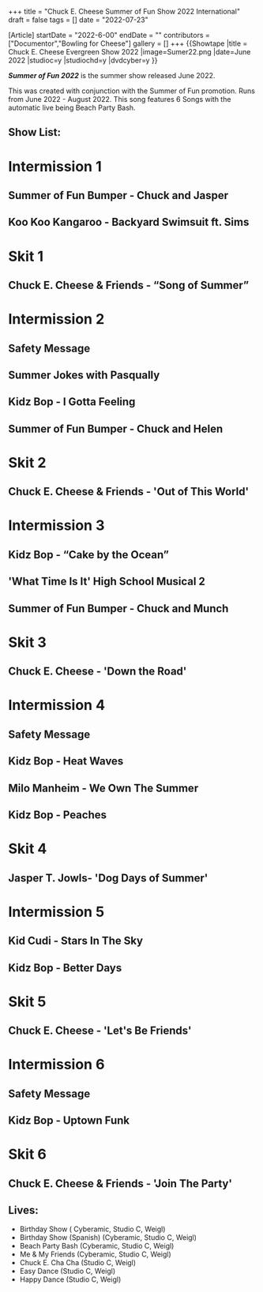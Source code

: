 +++
title = "Chuck E. Cheese Summer of Fun Show 2022 International"
draft = false
tags = []
date = "2022-07-23"

[Article]
startDate = "2022-6-00"
endDate = ""
contributors = ["Documentor","Bowling for Cheese"]
gallery = []
+++
{{Showtape
|title = Chuck E. Cheese Evergreen Show 2022
|image=Sumer22.png
|date=June 2022
|studioc=y
|studiochd=y
|dvdcyber=y
}}

<b><i>Summer of Fun 2022</b></i> is the summer show released June 2022.

This was created with conjunction with the Summer of Fun promotion. Runs from June 2022 - August 2022. This song features 6 Songs with the automatic live being Beach Party Bash.

<h2> Show List: </h2>

# <b>Intermission 1</b>
## Summer of Fun Bumper - Chuck and Jasper
## Koo Koo Kangaroo - Backyard Swimsuit ft. Sims
# <b>Skit 1</b>
## Chuck E. Cheese & Friends - “Song of Summer”
# <b>Intermission 2</b>
## Safety Message
## Summer Jokes with Pasqually
## Kidz Bop - I Gotta Feeling
## Summer of Fun Bumper - Chuck and Helen
# <b>Skit 2</b>
## Chuck E. Cheese & Friends - 'Out of This World'
# <b>Intermission 3</b>
## Kidz Bop - “Cake by the Ocean”
## 'What Time Is It' High School Musical 2
## Summer of Fun Bumper - Chuck and Munch

# <b>Skit 3</b>
## Chuck E. Cheese - 'Down the Road'
# <b>Intermission 4</b>
## Safety Message
## Kidz Bop - Heat Waves
## Milo Manheim - We Own The Summer
## Kidz Bop - Peaches

# <b>Skit 4</b>
## Jasper T. Jowls- 'Dog Days of Summer'
# <b>Intermission 5</b>
## Kid Cudi - Stars In The Sky
## Kidz Bop - Better Days
# <b>Skit 5</b>
## Chuck E. Cheese - 'Let's Be Friends'
# <b>Intermission 6</b>
## Safety Message
## Kidz Bop - Uptown Funk
# <b>Skit 6</b>
## Chuck E. Cheese & Friends - 'Join The Party'

<h2> Lives: </h2>

* Birthday Show ( Cyberamic, Studio C, Weigl)
* Birthday Show (Spanish) (Cyberamic, Studio C, Weigl)
* Beach Party Bash (Cyberamic, Studio C, Weigl)
* Me & My Friends (Cyberamic, Studio C, Weigl)
* Chuck E. Cha Cha (Studio C, Weigl)
* Easy Dance (Studio C, Weigl)
* Happy Dance (Studio C, Weigl)